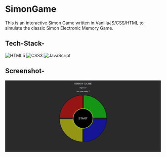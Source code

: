 # SimonGame
This is an interactive Simon Game written in VanillaJS/CSS/HTML to simulate the classic Simon Electronic Memory Game.


## Tech-Stack-
<div align="left">
<img alt="HTML5" src="https://img.shields.io/badge/html5-%23E34F26.svg?style=for-the-badge&logo=html5&logoColor=white"/>
<img alt="CSS3" src="https://img.shields.io/badge/css3-%231572B6.svg?style=for-the-badge&logo=css3&logoColor=white"/> 
<img alt="JavaScript" src="https://img.shields.io/badge/javascript-%23323330.svg?style=for-the-badge&logo=javascript&logoColor=%23F7DF1E"/>
</div>

## Screenshot-
![image](https://github.com/SushantSail/SimonGame/blob/main/Images/GameSS.PNG)
